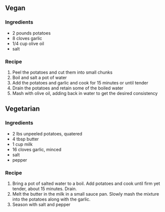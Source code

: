 ## Vegan ##

### Ingredients ###

* 2 pounds potatoes
* 8 cloves garlic
* 1/4 cup olive oil
* salt

### Recipe ###

1. Peel the potatoes and cut them into small chunks
2. Boil and salt a pot of water
3. Add the potatoes and garlic and cook for 15 minutes or until tender
4. Drain the potatoes and retain some of the boiled water
4. Mash with olive oil, adding back in water to get the desired consistency

## Vegetarian ##

### Ingredients ###

* 2 lbs unpeeled potatoes, quatered
* 4 tbsp butter
* 1 cup milk
* 16 cloves garlic, minced
* salt
* pepper

### Recipe ###

1. Bring a pot of salted water to a boil. Add potatoes and cook until firm yet
   tender, about 15 minutes. Drain.
2. Melt the butter in the milk in a small sauce pan. Slowly mash the mixture
   into the potatoes along with the garlic.
3. Season with salt and pepper
